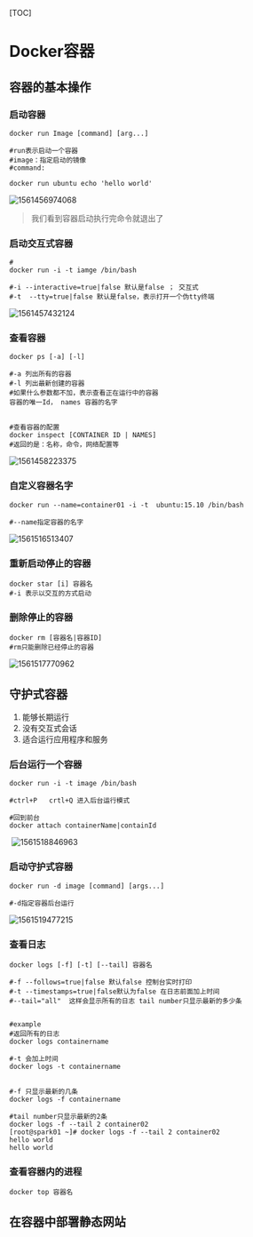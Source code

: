 [TOC]

# Docker容器

## 容器的基本操作

### 启动容器

  ```shell
  docker run Image [command] [arg...]
  
  #run表示启动一个容器
  #image：指定启动的镜像
  #command:
  
  docker run ubuntu echo 'hello world'
  ```

  ![1561456974068](https://github.com/chenyansong1/note/blob/master/images/docker/docker_command1.png?raw=true)

  > 我们看到容器启动执行完命令就退出了

### 启动交互式容器

  ```shell
  #
  docker run -i -t iamge /bin/bash
  
  #-i --interactive=true|false 默认是false ； 交互式
  #-t  --tty=true|false 默认是false，表示打开一个伪tty终端
  
  ```

  ![1561457432124](https://github.com/chenyansong1/note/blob/master/images/docker/docker_command2.png?raw=true)



### 查看容器

  ```shell
  docker ps [-a] [-l]
  
  #-a 列出所有的容器
  #-l 列出最新创建的容器
  #如果什么参数都不加，表示查看正在运行中的容器
  容器的唯一Id， names 容器的名字
  
  
  #查看容器的配置
  docker inspect [CONTAINER ID | NAMES]
  #返回的是：名称，命令，网络配置等
  
  ```

  ![1561458223375](https://github.com/chenyansong1/note/blob/master/images/docker/docker_command4.png?raw=true)

### 自定义容器名字

  ```shell
  docker run --name=container01 -i -t  ubuntu:15.10 /bin/bash
  
  #--name指定容器的名字
  ```

  ![1561516513407](https://github.com/chenyansong1/note/blob/master/images/docker/docker_command5.png?raw=true)



### 重新启动停止的容器

  ```shell
  docker star [i] 容器名
  #-i 表示以交互的方式启动
  ```

  

### 删除停止的容器

  ```shell
  docker rm [容器名|容器ID]
  #rm只能删除已经停止的容器
  ```

  ![1561517770962](E:\git-workspace\note\images\docker\docker_command6.png)






## 守护式容器

1. 能够长期运行
2. 没有交互式会话
3. 适合运行应用程序和服务

### 后台运行一个容器

```shell
docker run -i -t image /bin/bash

#ctrl+P   crtl+Q 进入后台运行模式

#回到前台
docker attach containerName|containId
```

​	![1561518846963](E:\git-workspace\note\images\docker\docker_command7.png)



### 启动守护式容器

```shell
docker run -d image [command] [args...]

#-d指定容器后台运行
```

![1561519477215](E:\git-workspace\note\images\docker\docker_command8.png)

### 查看日志

```shell
docker logs [-f] [-t] [--tail] 容器名

#-f --follows=true|false 默认false 控制台实时打印
#-t --timestamps=true|false默认为false 在日志前面加上时间
#--tail="all"  这样会显示所有的日志 tail number只显示最新的多少条


#example
#返回所有的日志
docker logs	containername

#-t 会加上时间
docker logs -t containername


#-f 只显示最新的几条
docker logs -f containername

#tail number只显示最新的2条
docker logs -f --tail 2 container02
[root@spark01 ~]# docker logs -f --tail 2 container02
hello world
hello world
```

### 查看容器内的进程

```shell
docker top 容器名

```



## 在容器中部署静态网站



